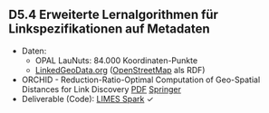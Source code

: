 ## D5.4 Erweiterte Lernalgorithmen für Linkspezifikationen auf Metadaten

- Daten:
    - OPAL LauNuts: 84.000 Koordinaten-Punkte
    - [LinkedGeoData.org](http://linkedgeodata.org/) ([OpenStreetMap](https://www.openstreetmap.org/) als RDF)
- ORCHID - Reduction-Ratio-Optimal Computation of Geo-Spatial Distances for Link Discovery
[PDF](https://link.springer.com/content/pdf/10.1007%2F978-3-642-41335-3_25.pdf)
[Springer](https://doi.org/10.1007/978-3-642-41335-3_25)
- Deliverable (Code): [LIMES Spark](https://github.com/dice-group/LIMES/tree/feature/hr3-spark) ✓

